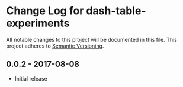 # Change Log for dash-table-experiments
All notable changes to this project will be documented in this file.
This project adheres to [Semantic Versioning](http://semver.org/).

## 0.0.2 - 2017-08-08
- Initial release
